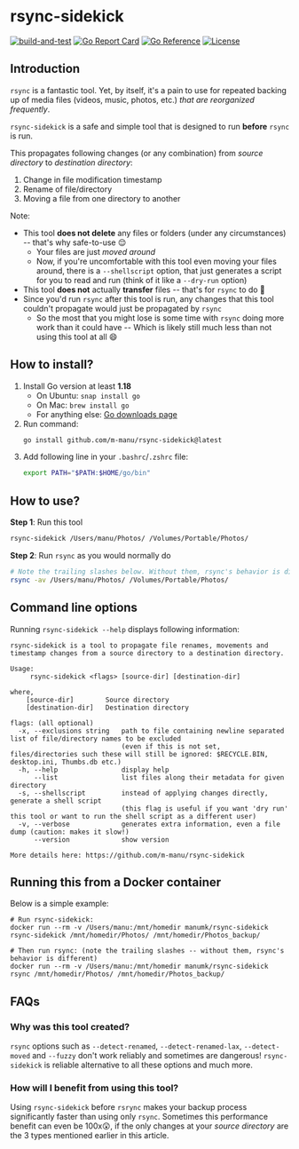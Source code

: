 # rsync-sidekick

[![build-and-test](https://github.com/m-manu/rsync-sidekick/actions/workflows/build-and-test.yml/badge.svg)](https://github.com/m-manu/rsync-sidekick/actions/workflows/build-and-test.yml)
[![Go Report Card](https://goreportcard.com/badge/github.com/m-manu/rsync-sidekick)](https://goreportcard.com/report/github.com/m-manu/rsync-sidekick)
[![Go Reference](https://pkg.go.dev/badge/github.com/m-manu/rsync-sidekick.svg)](https://pkg.go.dev/github.com/m-manu/rsync-sidekick)
[![License](https://img.shields.io/badge/License-Apache%202-blue.svg)](./LICENSE)

## Introduction

`rsync` is a fantastic tool. Yet, by itself, it's a pain to use for repeated backing up of media files (videos, music,
photos, etc.) _that are reorganized frequently_.

`rsync-sidekick` is a safe and simple tool that is designed to run **before** `rsync` is run.

This propagates following changes (or any combination) from _source directory_ to _destination directory_:

1. Change in file modification timestamp
2. Rename of file/directory
3. Moving a file from one directory to another

Note:

* This tool **does not delete** any files or folders (under any circumstances) -- that's why safe-to-use 😌
    * Your files are just _moved around_
    * Now, if you're uncomfortable with this tool even moving your files around, there is a `--shellscript` option, that
      just generates a script for you to read and run (think of it like a `--dry-run` option)
* This tool **does not** actually **transfer** files -- that's for `rsync` to do 🙂
* Since you'd run `rsync` after this tool is run, any changes that this tool couldn't propagate would just be propagated
  by `rsync`
    * So the most that you might lose is some time with `rsync` doing more work than it could have -- Which is likely
      still much less than not using this tool at all 😄

## How to install?

1. Install Go version at least **1.18**
    * On Ubuntu: `snap install go`
    * On Mac: `brew install go`
    * For anything else: [Go downloads page](https://go.dev/dl/)
2. Run command:
   ```bash
   go install github.com/m-manu/rsync-sidekick@latest
   ```
3. Add following line in your `.bashrc`/`.zshrc` file:
   ```bash
   export PATH="$PATH:$HOME/go/bin"
   ```

## How to use?

**Step 1**: Run this tool

```bash
rsync-sidekick /Users/manu/Photos/ /Volumes/Portable/Photos/
```

**Step 2**: Run `rsync` as you would normally do

```bash
# Note the trailing slashes below. Without them, rsync's behavior is different!
rsync -av /Users/manu/Photos/ /Volumes/Portable/Photos/ 
```

## Command line options

Running `rsync-sidekick --help` displays following information:

```
rsync-sidekick is a tool to propagate file renames, movements and timestamp changes from a source directory to a destination directory.

Usage:
	 rsync-sidekick <flags> [source-dir] [destination-dir]

where,
	[source-dir]        Source directory
	[destination-dir]   Destination directory

flags: (all optional)
  -x, --exclusions string   path to file containing newline separated list of file/directory names to be excluded
                            (even if this is not set, files/directories such these will still be ignored: $RECYCLE.BIN, desktop.ini, Thumbs.db etc.)
  -h, --help                display help
      --list                list files along their metadata for given directory
  -s, --shellscript         instead of applying changes directly, generate a shell script
                            (this flag is useful if you want 'dry run' this tool or want to run the shell script as a different user)
  -v, --verbose             generates extra information, even a file dump (caution: makes it slow!)
      --version             show version

More details here: https://github.com/m-manu/rsync-sidekick
```

## Running this from a Docker container

Below is a simple example:

```shell
# Run rsync-sidekick:
docker run --rm -v /Users/manu:/mnt/homedir manumk/rsync-sidekick rsync-sidekick /mnt/homedir/Photos/ /mnt/homedir/Photos_backup/

# Then run rsync: (note the trailing slashes -- without them, rsync's behavior is different)
docker run --rm -v /Users/manu:/mnt/homedir manumk/rsync-sidekick rsync /mnt/homedir/Photos/ /mnt/homedir/Photos_backup/
```

## FAQs

### Why was this tool created?

`rsync` options such as `--detect-renamed`, `--detect-renamed-lax`, `--detect-moved` and `--fuzzy` don't work reliably
and sometimes are dangerous! `rsync-sidekick` is reliable alternative to all these options and much more.

### How will I benefit from using this tool?

Using `rsync-sidekick` before `rsrync` makes your backup process significantly faster than using only `rsync`. Sometimes
this performance benefit can even be 100x😲, if the only changes at your _source directory_ are the 3 types mentioned
earlier in this article.
